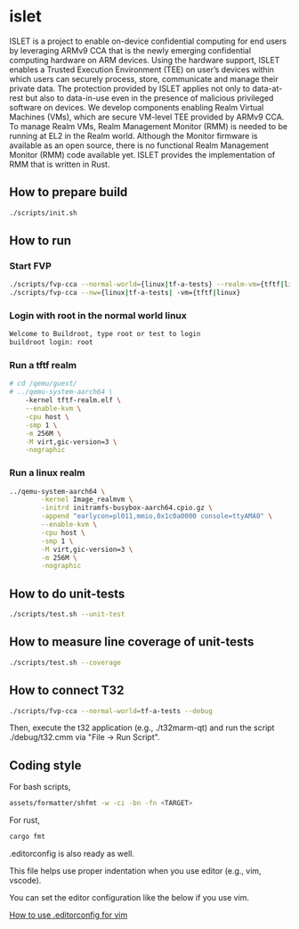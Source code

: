 # islet
ISLET is a project to enable on-device confidential computing for end users by leveraging ARMv9 CCA that is the newly emerging confidential computing hardware on ARM devices. Using the hardware support, ISLET enables a Trusted Execution Environment (TEE) on user’s devices within which users can securely process, store, communicate and manage their private data. The protection provided by ISLET applies not only to data-at-rest but also to data-in-use even in the presence of malicious privileged software on devices.  We develop components enabling Realm Virtual Machines (VMs), which are secure VM-level TEE provided by ARMv9 CCA. To manage Realm VMs, Realm Management Monitor (RMM) is needed to be running at EL2 in the Realm world. Although the Monitor firmware is available as an open source, there is no functional Realm Management Monitor (RMM) code available yet. ISLET provides the implementation of RMM that is written in Rust. 

<!---
## How to get prerequisites for build

```bash
./scripts/prepare_qemu.sh
./scripts/prepare_fastmodel.sh
./scripts/prepare_toolchains.sh
```

```bash
cd assets/prebuilt/qemu/
unzip qemu-system-aarch64.zip
cd -
```

```bash
mkdir -p assets/fastmodel
cd assets/fastmodel
wget https://developer.arm.com/-/media/Files/downloads/ecosystem-models/FVP_Base_RevC-2xAEMvA_11.18_16_Linux64.tgz
tar -xzf FVP_Base_RevC-2xAEMvA_11.18_16_Linux64.tgz
cd -
```

```bash
mkdir -p assets/toolchains
cd assets/toolchains
wget https://developer.arm.com/-/media/Files/downloads/gnu-a/10.2-2020.11/binrel/gcc-arm-10.2-2020.11-x86_64-aarch64-none-linux-gnu.tar.xz
wget https://developer.arm.com/-/media/Files/downloads/gnu-a/10.2-2020.11/binrel/gcc-arm-10.2-2020.11-x86_64-arm-none-linux-gnueabihf.tar.xz
tar -xf gcc-arm-10.2-2020.11-x86_64-aarch64-none-linux-gnu.tar.xz
tar -xf gcc-arm-10.2-2020.11-x86_64-arm-none-linux-gnueabihf.tar.xz
ln -sf gcc-arm-10.2-2020.11-x86_64-aarch64-none-linux-gnu aarch64
ln -sf gcc-arm-10.2-2020.11-x86_64-arm-none-linux-gnueabihf aarch32
cd -
scripts/prepare_toolchains.sh
```
--->


## How to prepare build
```bash
./scripts/init.sh
```

## How to run
### Start FVP
```bash
./scripts/fvp-cca --normal-world={linux|tf-a-tests} --realm-vm={tftf|linux}
./scripts/fvp-cca --nw={linux|tf-a-tests| -vm={tftf|linux}
```
### Login with root in the normal world linux
```bash
Welcome to Buildroot, type root or test to login
buildroot login: root
```

### Run a tftf realm
```bash
# cd /qemu/guest/
# ../qemu-system-aarch64 \
    -kernel tftf-realm.elf \
    --enable-kvm \
    -cpu host \
    -smp 1 \
    -m 256M \
    -M virt,gic-version=3 \
    -nographic
```

### Run a linux realm
```bash
../qemu-system-aarch64 \
        -kernel Image_realmvm \
        -initrd initramfs-busybox-aarch64.cpio.gz \
        -append "earlycon=pl011,mmio,0x1c0a0000 console=ttyAMA0" \
        --enable-kvm \
        -cpu host \
        -smp 1 \
        -M virt,gic-version=3 \
        -m 256M \
        -nographic
```

## How to do unit-tests
```bash
./scripts/test.sh --unit-test
```

## How to measure line coverage of unit-tests
```bash
./scripts/test.sh --coverage
```

## How to connect T32
```bash
./scripts/fvp-cca --normal-world=tf-a-tests --debug
```

Then, execute the t32 application (e.g., ./t32marm-qt)
and run the script ./debug/t32.cmm via "File -> Run Script".

## Coding style
For bash scripts,
```bash
assets/formatter/shfmt -w -ci -bn -fn <TARGET>
```

For rust,
```bash
cargo fmt
```

.editorconfig is also ready as well.

This file helps use proper indentation when you use editor (e.g., vim, vscode).

You can set the editor configuration like the below if you use vim.

[How to use .editorconfig for vim](https://github.com/editorconfig/editorconfig-vim)

